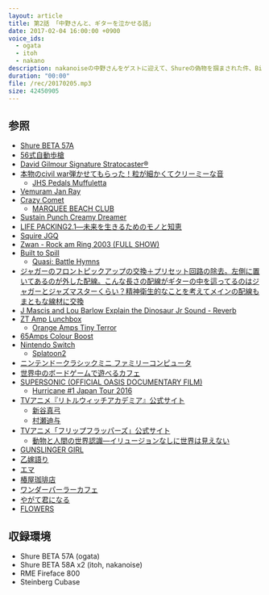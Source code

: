 ```yaml
---
layout: article
title: 第2話 「中野さんと、ギターを泣かせる話」
date: 2017-02-04 16:00:00 +0900
voice_ids:
  - ogata
  - itoh
  - nakano
description: nakanoiseの中野さんをゲストに迎えて、Shureの偽物を掴まされた件、Big Muff、今買いたいギター、シンプルライフ、Supersonic、フリップフラッパーズ、ワンダーパーラーカフェ、やがて君になる、FLOWERSなどについて話しました。
duration: "00:00"
file: /rec/20170205.mp3
size: 42450905
---
```


## 参照

- [Shure BETA 57A](https://www.shure.co.jp/ja/products/microphones/beta_57a)
- [56式自動歩槍](https://goo.gl/ycsxi0)
- [David Gilmour Signature Stratocaster®](http://www.fendercustomshop.com/series/artist/david-gilmour-signature-stratocaster-nos-maple-fingerboard-black/)
- [本物のcivil war弾かせてもらった！粒が細かくてクリーミーな音](https://www.instagram.com/p/BOCafpUhG7g/)
  - [JHS Pedals Muffuletta](https://www.jhspedals.com/products/bass-pedals/muffuletta/)
- [Vemuram Jan Ray](http://www.vemuram.com/janray-top.html)
- [Crazy Comet](http://escmad.blog.fc2.com/blog-entry-6.html)
  - [MARQUEE BEACH CLUB](http://marqueebeachclub.tumblr.com/)
- [Sustain Punch Creamy Dreamer](http://www.cubisteffects.com/2009/08/sustain-punch-creamy-dreamer/)
- [LIFE PACKING2.1―未来を生きるためのモノと知恵](http://amzn.asia/bp4ZtM0)
- [Squire JGQ](http://playerco.sakura.ne.jp/archive_images/SQJMQ0002.jpg)
- [Zwan - Rock am Ring 2003 (FULL SHOW) ](https://youtu.be/AeqaZ00f3jA?t=1653)
- [Built to Spill](https://goo.gl/VbQhc0)
  - [Quasi: Battle Hymns](http://www.quasiband.com/)
- [ジャガーのフロントピックアップの交換＋プリセット回路の除去。左側に置いてあるのが外した配線。こんな長さの配線がギターの中を這ってるのはジャガーとジャズマスターくらい？精神衛生的なことを考えてメインの配線もまともな線材に交換](https://www.instagram.com/p/BOw4LsChlh7/)
- [J Mascis and Lou Barlow Explain the Dinosaur Jr Sound - Reverb](https://reverb.com/news/j-mascis-and-lou-barlow-explain-the-dinosaur-jr-sound)
- [ZT Amp Lunchbox](https://goo.gl/4OH80n)
  - [Orange Amps Tiny Terror](https://orangeamps.com/tiny-terror-10th-anniversary/)
- [65Amps Colour Boost](http://www.65amps.com/pedals/colour-boost)
- [Nintendo Switch](https://www.nintendo.co.jp/hardware/switch/index.html)
  - [Splatoon2](https://www.nintendo.co.jp/software/switch/splatoon2/)
- [ニンテンドークラシックミニ ファミリーコンピュータ](https://www.nintendo.co.jp/clv/)
- [世界中のボードゲームで遊べるカフェ](http://jellyjellycafe.com/)
- [SUPERSONIC (OFFICIAL OASIS DOCUMENTARY FILM)](http://oasis-supersonic.jp/)
  - [Hurricane #1 Japan Tour 2016](http://info13725.wixsite.com/hurricane1)
- [TVアニメ『リトルウィッチアカデミア』公式サイト](http://tv.littlewitchacademia.jp/)
  - [新谷真弓](https://goo.gl/06IVnJ)
  - [村瀬迪与](https://goo.gl/8YRgXm)
- [TVアニメ「フリップフラッパーズ」公式サイト](http://www.flipflappers.com/)
  - [動物と人間の世界認識―イリュージョンなしに世界は見えない](http://amzn.asia/iPWjCGB)
- [GUNSLINGER GIRL](http://amzn.asia/fWaBhN6)
- [乙嫁語り](http://amzn.asia/hKrQ5YE)
- [エマ](http://amzn.asia/0HoVhLO)
- [椿屋珈琲店](http://www.towafood-net.co.jp/cafe/tabid/79/Default.aspx)
- [ワンダーパーラーカフェ](http://wonder-parlour.com/)
- [やがて君になる](http://daioh.dengeki.com/contents/yagate/)
- [FLOWERS](http://www.gungnir.co.jp/lily/flowers/index.html)

## 収録環境

- Shure BETA 57A (ogata)
- Shure BETA 58A x2 (itoh, nakanoise)
- RME Fireface 800
- Steinberg Cubase
